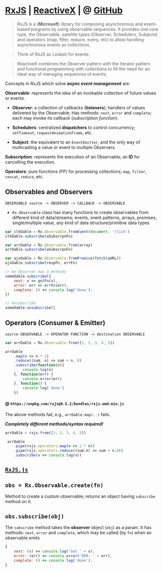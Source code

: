 # [RxJS](http://reactivex.io/rxjs/ "ReactiveX.io") | [ReactiveX](https://en.wikipedia.org/wiki/Reactive_extensions "Reactive Extensions @ Wikipedia") | @ [GitHub](https://github.com/ReactiveX/rxjs "GitHub") 
>RxJS is a (__Microsoft__) library for composing asynchronous and event-based programs by using observable sequences. It provides one core type, the Observable, satellite types (Observer, Schedulers, Subjects) and operators (map, filter, reduce, every, etc) to allow handling asynchronous events as collections.

> Think of RxJS as Lodash for events.

> ReactiveX combines the Observer pattern with the Iterator pattern and functional programming with collections to fill the need for an ideal way of managing sequences of events.

Concepts in RxJS which solve ___async event management___ are:

__Observable__: represents the idea of an invokable collection of future values or events. 

- __Observer__: a collection of callbacks (__listeners__); handlers of values delivered by the Observable; Has methods: `next`, `error` and `complete`; each may invoke its callback (_subscription function_).

- __Schedulers__: centralized __dispatchers__ to control concurrency; `setTimeout`,  `requestAnimationFrame`, etc.

- __Subject__: the equivalent to an `EventEmitter`, and the only way of multicasting a value or event to multiple Observers.

__Subscription__: represents the execution of an Observable; an __ID__ for cancelling the execution.

__Operators__: pure functions (FP) for processing collections; `map`, `filter`, `concat`, `reduce`, etc.

## Observables and Observers

    OBSERVABLE source -> OBSERVER -> CALLBACK -> OBSERVABLE

- `Rx.Observable` class has many functions to create observables from different kind of data/streams; events, event patterns, arrays, promises, single/multiple value, any kind of data structure/primitive data types

```js
var clkOable = Rx.Observable.fromEvent(document, 'click')
clkOable.subscribe(aSubscrpnFn)

var arrOable = Rx.Observable.from(array)
arrOable.subscribe(aSubscrpnFn) 

var ajxOable = Rx.Observable.fromPromise(fetch(aURL))
ajxOable.subscribe(respFn, errFn)

// An Observer has 3 methods
someOable.subscribe({
    next: x => gotFn(x),
    error: err => errFn(err),
    complete: () => console.log('done'),
})

// Unsubscribe 
someOable.unsubscribe()
```

## Operators (Consumer &amp; Emitter)

    source OBSERVABLE -> OPERATOR FUNCTION -> destination OBSERVABLE 

```js
var arrOable = Rx.Observable.from([1, 2, 3, 4, 5])

arrOable
    .map(n => n * 2)
    .reduce((sum, n) => sum + n, 0) 
    .subscribe(function(n){
        console.log(n)
    }, function(err) {
        console.error(err)
    }, function() {
        console.log('done')
    })

```

#### @ `https://unpkg.com/rxjs@6.5.2/bundles/rxjs.umd.min.js` 

The above methods fail, e.g., `arrOable.map(..)` fails.

___Completely different methods/syntax required!___  

```js
arrOable = rxjs.from([1, 2, 3, 4, 5])

 arrOable
    .pipe(rxjs.operators.map(n => 2 * n))
    .pipe(rxjs.operators.reduce((sum,n) => sum + n,0))
    .subscribe(v => console.log(v)) 
```

## [`RxJS.js`](RxJS.js)

## `obs = Rx.Observable.create(fn)` 
Method to create a custom observable; returns an object having `subscribe` method on it.

## `obs.subscribe(obj)`
The `subscribe` method takes the __observer__ object (`obj`) as a param. It has methods: `next`, `error` and `complete`, which may be called (by `fn`) when an observable emits 

```js
{
    next: (v) => console.log('Got ' + v),
    error: (err) => console.error('ERR: ' + err),
    complete: () => console.log('done'),
}
```


### &nbsp;
<!-- 

# Markdown Cheatsheet

[Markdown Cheatsheet](https://github.com/adam-p/markdown-here/wiki/Markdown-Cheatsheet "Wiki @ GitHub")


# Link @ (MD | HTML)

([MD](___.html "@ browser"))   


# Bookmark

- Reference
[Foo](#foo)
- Target
<a name="foo"></a>

-->

